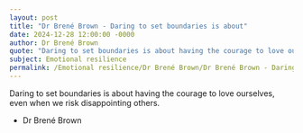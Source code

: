 ```yaml
---
layout: post
title: "Dr Brené Brown - Daring to set boundaries is about"
date: 2024-12-28 12:00:00 -0000
author: Dr Brené Brown
quote: "Daring to set boundaries is about having the courage to love ourselves, even when we risk disappointing others."
subject: Emotional resilience
permalink: /Emotional resilience/Dr Brené Brown/Dr Brené Brown - Daring to set boundaries is about
---
```


Daring to set boundaries is about having the courage to love ourselves, even when we risk disappointing others.

- Dr Brené Brown
